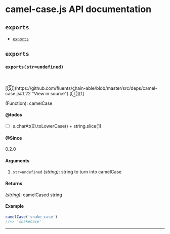 # camel-case.js API documentation

<!-- div class="toc-container" -->

<!-- div -->

## `exports`
* <a href="#exports"  data-meta="exports str undefined"  data-call="exports str undefined"  data-category="Methods"  data-description="Function camelCase"  data-name="exports"  data-todos="s charAt 0 toLowerCase string slice 1"  data-all="meta exports str undefined call exports str undefined category Methods description Function camelCase name exports member see notes todos s charAt 0 toLowerCase string slice 1 n klassProps" >`exports`</a>

<!-- /div -->

<!-- /div -->

<!-- div class="doc-container" -->

<!-- div -->

## `exports`

<!-- div -->

<h3 id="exports" data-member="" data-category="Methods" data-name="exports"><code>exports(str=undefined)</code></h3>
<br>
<br>
[&#x24C8;](https://github.com/fluents/chain-able/blob/master/src/deps/camel-case.js#L22 "View in source") [&#x24C9;][1]

(Function): camelCase


#### @todos 

- [ ] s.charAt(0).toLowerCase() + string.slice(1)
 

#### @Since
0.2.0

#### Arguments
1. `str=undefined` *(string)*: string to turn into camelCase

#### Returns
*(string)*: camelCased string

#### Example
```js
camelCase('snake_case')
//=> 'snakeCase'

```
---

<!-- /div -->

<!-- /div -->

<!-- /div -->

 [1]: #exports "Jump back to the TOC."
